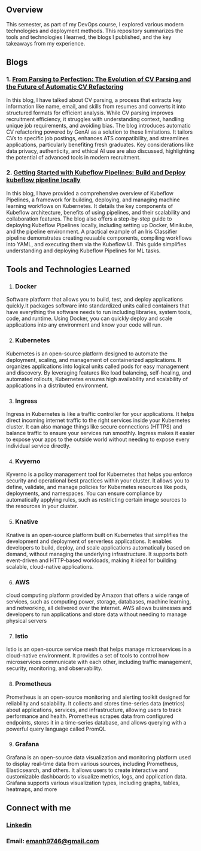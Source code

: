 ## Overview 

This semester, as part of my DevOps course, I explored various modern technologies and deployment methods. This repository summarizes the tools and technologies I learned, the blogs I published, and the key takeaways from my experience.

## Blogs
### 1. [From Parsing to Perfection: The Evolution of CV Parsing and the Future of Automatic CV Refactoring](https://medium.com/@emanh9746/from-parsing-to-perfection-the-evolution-of-cv-parsing-and-the-future-of-automatic-cv-refactoring-33d40abdadd0)
In this blog, I have talked about CV parsing, a process that extracts key information like name, email, and skills from resumes and converts it into structured formats for efficient analysis. While CV parsing improves recruitment efficiency, it struggles with understanding context, handling unique job requirements, and avoiding bias. The blog introduces automatic CV refactoring powered by GenAI as a solution to these limitations. It tailors CVs to specific job postings, enhances ATS compatibility, and streamlines applications, particularly benefiting fresh graduates. Key considerations like data privacy, authenticity, and ethical AI use are also discussed, highlighting the potential of advanced tools in modern recruitment.

### 2. [Getting Started with Kubeflow Pipelines: Build and Deploy kubeflow pipeline locally](https://medium.com/@emanh9746/getting-started-with-kubeflow-pipelines-build-and-deploy-kubeflow-pipeline-locally-0a1ecc548c21)
In this blog, I have provided a comprehensive overview of Kubeflow Pipelines, a framework for building, deploying, and managing machine learning workflows on Kubernetes. It details the key components of Kubeflow architecture, benefits of using pipelines, and their scalability and collaboration features. The blog also offers a step-by-step guide to deploying Kubeflow Pipelines locally, including setting up Docker, Minikube, and the pipeline environment. A practical example of an Iris Classifier pipeline demonstrates creating reusable components, compiling workflows into YAML, and executing them via the Kubeflow UI. This guide simplifies understanding and deploying Kubeflow Pipelines for ML tasks.

## Tools and Technologies Learned 

1. ### Docker
   
Software platform that allows you to build, test, and deploy applications quickly.It packages software into standardized units called containers that have everything the software needs to run including libraries, system tools, code, and runtime. Using Docker, you can quickly deploy and scale applications into any environment and know your code will run.

2. ### Kubernetes
   
Kubernetes is an open-source platform designed to automate the deployment, scaling, and management of containerized applications. It organizes applications into logical units called pods for easy management and discovery. By leveraging features like load balancing, self-healing, and automated rollouts, Kubernetes ensures high availability and scalability of applications in a distributed environment.

3. ### Ingress
   
Ingress in Kubernetes is like a traffic controller for your applications. It helps direct incoming internet traffic to the right services inside your Kubernetes cluster. It can also manage things like secure connections (HTTPS) and balance traffic to ensure your services run smoothly. Ingress makes it easier to expose your apps to the outside world without needing to expose every individual service directly.

4. ### Kvyerno
   
Kyverno is a policy management tool for Kubernetes that helps you enforce security and operational best practices within your cluster. It allows you to define, validate, and manage policies for Kubernetes resources like pods, deployments, and namespaces. You can ensure compliance by automatically applying rules, such as restricting certain image sources to the resources in your cluster.

5. ### Knative
    
Knative is an open-source platform built on Kubernetes that simplifies the development and deployment of serverless applications. It enables developers to build, deploy, and scale applications automatically based on demand, without managing the underlying infrastructure.
It supports both event-driven and HTTP-based workloads, making it ideal for building scalable, cloud-native applications.

6. ### AWS
    
cloud computing platform provided by Amazon that offers a wide range of services, such as computing power, storage, databases, machine learning, and networking, all delivered over the internet. AWS allows businesses and developers to run applications and store data without needing to manage physical servers

7. ### Istio
    
Istio is an open-source service mesh that helps manage microservices in a cloud-native environment. It provides a set of tools to control how microservices communicate with each other, including traffic management, security, monitoring, and observability.

8. ### Prometheus
    
Prometheus is an open-source monitoring and alerting toolkit designed for reliability and scalability. It collects and stores time-series data (metrics) about applications, services, and infrastructure, allowing users to track performance and health. Prometheus scrapes data from configured endpoints, stores it in a time-series database, and allows querying with a powerful query language called PromQL

9. ### Grafana
    
Grafana is an open-source data visualization and monitoring platform used to display real-time data from various sources, including Prometheus, Elasticsearch, and others. It allows users to create interactive and customizable dashboards to visualize metrics, logs, and application data. Grafana supports various visualization types, including graphs, tables, heatmaps, and more


## Connect with  me

### [Linkedin](https://www.linkedin.com/in/emanhassan01/)

### Email: emanh9746@gmail.com 

   
